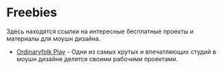 # Freebies

Здесь находятся ссылки на интересные бесплатные проекты и материалы для моушн дизайна.

* [Ordinaryfolk Play](https://www.ordinaryfolk.co/play) - Одни из самых крутых и впечатляющих студий в моушн дизайне делятся своими рабочими проектами.

